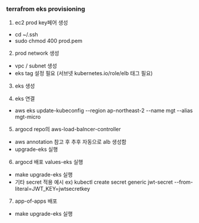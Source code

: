 ### terrafrom eks provisioning

1. ec2 prod key페어 생성

- cd ~/.ssh
- sudo chmod 400 prod.pem

2. prod network 생성

- vpc / subnet 생성
- eks tag 설정 필요 (서브넷 kubernetes.io/role/elb 태그 필요)

3. eks 생성

4. eks 연결

- aws eks update-kubeconfig --region ap-northeast-2 --name mgt --alias mgt-micro

5. argocd repo의 aws-load-balncer-controller

- aws annotation 참고 후 추후 자동으로 alb 생성함
- upgrade-eks 실행

6. argocd 배포 values-eks 실행

- make upgrade-eks 실행
- 기타 secret 적용 예시
  ex) kubectl create secret generic jwt-secret --from-literal=JWT_KEY=jwtsecretkey

7. app-of-apps 배포

- make upgrade-eks 실행
